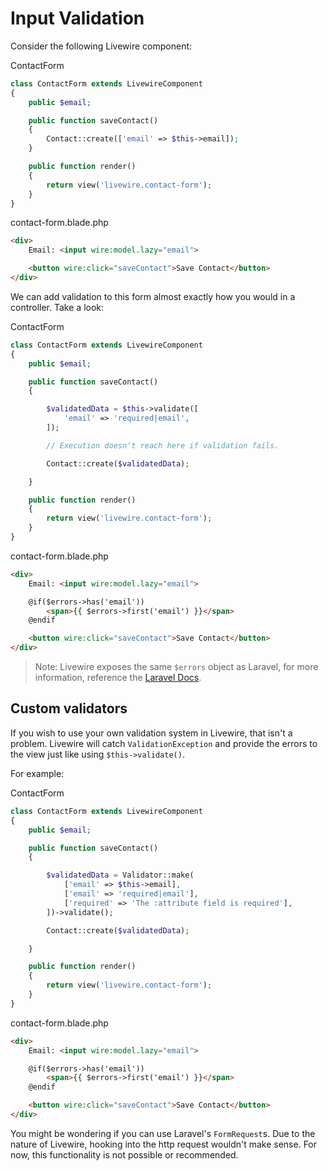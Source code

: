 # Input Validation

Consider the following Livewire component:

<div title="Component"><div title="Component__class">

ContactForm
```php
class ContactForm extends LivewireComponent
{
    public $email;

    public function saveContact()
    {
        Contact::create(['email' => $this->email]);
    }

    public function render()
    {
        return view('livewire.contact-form');
    }
}
```
</div><div title="Component__view">

contact-form.blade.php
```html
<div>
    Email: <input wire:model.lazy="email">

    <button wire:click="saveContact">Save Contact</button>
</div>
```
</div></div>

We can add validation to this form almost exactly how you would in a controller. Take a look:

<div title="Component"><div title="Component__class">

ContactForm
<div char="fade">

```php
class ContactForm extends LivewireComponent
{
    public $email;

    public function saveContact()
    {
```
</div>

```php
        $validatedData = $this->validate([
            'email' => 'required|email',
        ]);

        // Execution doesn't reach here if validation fails.

        Contact::create($validatedData);
```
<div char="fade">

```php
    }

    public function render()
    {
        return view('livewire.contact-form');
    }
}
```
</div></div><div title="Component__view">

contact-form.blade.php
<div char="fade">

```html
<div>
    Email: <input wire:model.lazy="email">

```
</div>

```html
    @if($errors->has('email'))
        <span>{{ $errors->first('email') }}</span>
    @endif
```
<div char="fade">

```html
    <button wire:click="saveContact">Save Contact</button>
</div>
```
</div></div></div>

> Note: Livewire exposes the same `$errors` object as Laravel, for more information, reference the [Laravel Docs](https://laravel.com/docs/5.8/validation#quick-displaying-the-validation-errors).

## Custom validators

If you wish to use your own validation system in Livewire, that isn't a problem. Livewire will catch `ValidationException` and provide the errors to the view just like using `$this->validate()`.

For example:

<div title="Component"><div title="Component__class">

ContactForm
<div char="fade">

```php
class ContactForm extends LivewireComponent
{
    public $email;

    public function saveContact()
    {
```
</div>

```php
        $validatedData = Validator::make(
            ['email' => $this->email],
            ['email' => 'required|email'],
            ['required' => 'The :attribute field is required'],
        ])->validate();

        Contact::create($validatedData);
```
<div char="fade">

```php
    }

    public function render()
    {
        return view('livewire.contact-form');
    }
}
```
</div></div><div title="Component__view">

contact-form.blade.php
<div char="fade">

```html
<div>
    Email: <input wire:model.lazy="email">

```
</div>

```html
    @if($errors->has('email'))
        <span>{{ $errors->first('email') }}</span>
    @endif
```
<div char="fade">

```html
    <button wire:click="saveContact">Save Contact</button>
</div>
```
</div></div></div>

<div title="Warning"><div title="Warning__content">

You might be wondering if you can use Laravel's `FormRequest`s. Due to the nature of Livewire, hooking into the http request wouldn't make sense. For now, this functionality is not possible or recommended.
</div></div>
